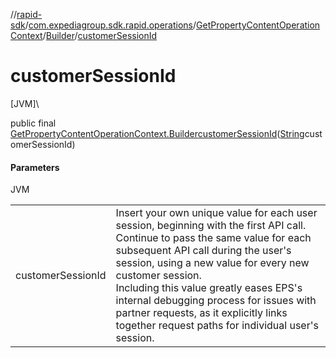 //[rapid-sdk](../../../../index.md)/[com.expediagroup.sdk.rapid.operations](../../index.md)/[GetPropertyContentOperationContext](../index.md)/[Builder](index.md)/[customerSessionId](customer-session-id.md)

# customerSessionId

[JVM]\

public final [GetPropertyContentOperationContext.Builder](index.md)[customerSessionId](customer-session-id.md)([String](https://docs.oracle.com/javase/8/docs/api/java/lang/String.html)customerSessionId)

#### Parameters

JVM

| | |
|---|---|
| customerSessionId | Insert your own unique value for each user session, beginning with the first API call. Continue to pass the same value for each subsequent API call during the user's session, using a new value for every new customer session.<br> Including this value greatly eases EPS's internal debugging process for issues with partner requests, as it explicitly links together request paths for individual user's session. |
